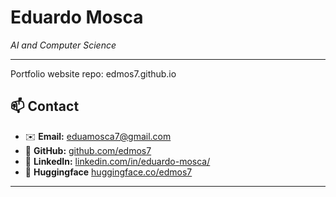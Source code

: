 # Eduardo Mosca
*AI and Computer Science*

---

Portfolio website repo: edmos7.github.io

## 📫 Contact
- ✉️ **Email:** [eduamosca7@gmail.com](mailto:eduamosca7@gmail.com)  
- 🧱 **GitHub:** [github.com/edmos7](https://github.com/edmos7)  
- 💼 **LinkedIn:** [linkedin.com/in/eduardo-mosca/](https://linkedin.com/in/eduardo-mosca/)  
- 🤗 **Huggingface** [huggingface.co/edmos7](https://huggingface.co/edmos7)

---


